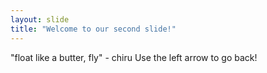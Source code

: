 ```yaml
---
layout: slide
title: "Welcome to our second slide!"
---
```

"float like a butter, fly" - chiru
Use the left arrow to go back!
